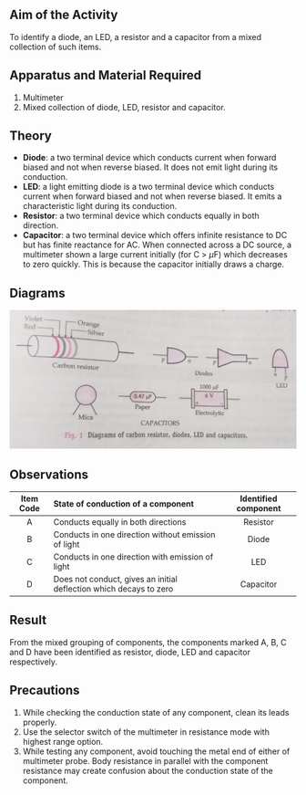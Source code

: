 ## Aim of the Activity  
To identify a diode, an LED, a resistor and a capacitor from a mixed collection of such items. 

## Apparatus and Material Required 
1. Multimeter 
2. Mixed collection of diode, LED, resistor and capacitor. 

## Theory 
- **Diode**: a two terminal device which conducts current when forward biased and not when reverse biased. It does not emit light during its conduction. 
- **LED**: a light emitting diode is a two terminal device which conducts current when forward biased and not when reverse biased. It emits a characteristic light during its conduction. 
- **Resistor**: a two terminal device which conducts equally in both direction. 
- **Capacitor**: a two terminal device which offers infinite resistance to DC but has finite reactance for AC. When connected across a DC source, a multimeter shown a large current initially (for C > $\mu$F) which decreases to zero quickly. This is because the capacitor initially draws a charge. 

## Diagrams 
![diagram](./img/4-diagram.jpg) 

## Observations 
| Item Code | State of conduction of a component | Identified component | 
|:-:|:-|:-:|
| A | Conducts equally in both directions | Resistor | 
| B | Conducts in one direction without emission of light | Diode | 
| C | Conducts in one direction with emission of light | LED | 
| D | Does not conduct, gives an initial deflection which decays to zero | Capacitor |

## Result 
From the mixed grouping of components, the components marked A, B, C and D have been identified as resistor, diode, LED and capacitor respectively. 

## Precautions 
1. While checking the conduction state of any component, clean its leads properly. 
2. Use the selector switch of the multimeter in resistance mode with highest range option. 
3. While testing any component, avoid touching the metal end of either of multimeter probe. Body resistance in parallel with the component resistance may create confusion about the conduction state of the component. 